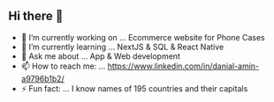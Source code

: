 ## Hi there 👋

- 🔭 I’m currently working on ... Ecommerce website for Phone Cases
- 🌱 I’m currently learning ... NextJS & SQL & React Native
- 💬 Ask me about ... App & Web development
- 📫 How to reach me: ... https://www.linkedin.com/in/danial-amin-a9796b1b2/
- ⚡ Fun fact: ... I know names of 195 countries and their capitals
